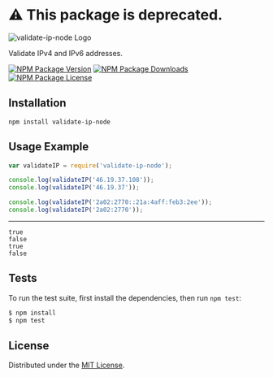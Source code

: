 # ⚠️ This package is deprecated.

![validate-ip-node Logo][logo]

Validate IPv4 and IPv6 addresses.

[![NPM Package Version][npm-package-version-badge]][npm-package-url]
[![NPM Package Downloads][npm-package-downloads-badge]][npm-package-url]
[![NPM Package License][npm-package-license-badge]][npm-package-license-url]

## Installation

```shell
npm install validate-ip-node
```

## Usage Example

```javascript
var validateIP = require('validate-ip-node');

console.log(validateIP('46.19.37.108'));
console.log(validateIP('46.19.37'));

console.log(validateIP('2a02:2770::21a:4aff:feb3:2ee'));
console.log(validateIP('2a02:2770'));
```

---

```
true
false
true
false
```

## Tests

To run the test suite, first install the dependencies, then run `npm test`:

```bash
$ npm install
$ npm test
```

## License

Distributed under the [MIT License](http://opensource.org/licenses/MIT).

[logo]: https://cldup.com/-EfNTzq88C.png
[npm-package-url]: https://npmjs.org/package/validate-ip-node
[npm-package-version-badge]: https://img.shields.io/npm/v/validate-ip-node.svg?style=flat-square
[npm-package-license-badge]: https://img.shields.io/npm/l/validate-ip-node.svg?style=flat-square
[npm-package-license-url]: http://opensource.org/licenses/MIT
[npm-package-downloads-badge]: https://img.shields.io/npm/dm/validate-ip-node.svg?style=flat-square
